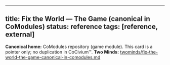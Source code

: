 <!-- status: stub; target: 150+ words -->
---
title: Fix the World — The Game (canonical in CoModules)
status: reference
tags: [reference, external]
---

**Canonical home:** CoModules repository (game module).
This card is a pointer only; no duplication in CoCivium™.
**Two Minds:** [twominds/fix-the-world-the-game-canonical-in-comodules.md](twominds/fix-the-world-the-game-canonical-in-comodules.md)


